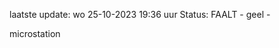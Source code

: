 laatste update: 
wo 25-10-2023 19:36   uur 
Status: FAALT - geel - 
<div class="service Y">microstation</div>